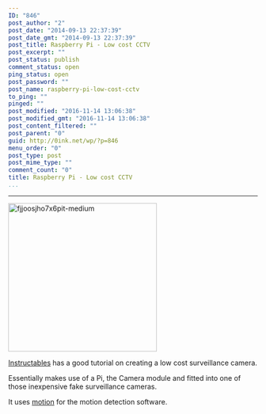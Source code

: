 ```yaml
---
ID: "846"
post_author: "2"
post_date: "2014-09-13 22:37:39"
post_date_gmt: "2014-09-13 22:37:39"
post_title: Raspberry Pi - Low cost CCTV
post_excerpt: ""
post_status: publish
comment_status: open
ping_status: open
post_password: ""
post_name: raspberry-pi-low-cost-cctv
to_ping: ""
pinged: ""
post_modified: "2016-11-14 13:06:38"
post_modified_gmt: "2016-11-14 13:06:38"
post_content_filtered: ""
post_parent: "0"
guid: http://0ink.net/wp/?p=846
menu_order: "0"
post_type: post
post_mime_type: ""
comment_count: "0"
title: Raspberry Pi - Low cost CCTV
...
```

---

<img src="https://0ink.net/wp-content/uploads/2014/09/FJJOOSJHO7X6PIT.MEDIUM-300x300.jpg" alt="fjjoosjho7x6pit-medium" width="300" height="300" class="alignnone size-medium wp-image-991" />

<a href="http://www.instructables.com/id/Raspberry-Pi-as-low-cost-HD-surveillance-camera/">Instructables</a> has
a good tutorial on creating a low cost surveillance camera.

Essentially makes use of a Pi, the Camera module and fitted into one of those inexpensive fake surveillance cameras.

It uses <a href="http://www.lavrsen.dk/foswiki/bin/view/Motion">motion</a> for the motion detection software.
